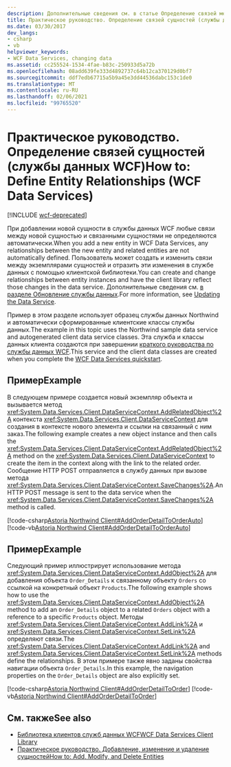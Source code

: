 ```yaml
---
description: Дополнительные сведения см. в статье Определение связей между сущностями (службы данных WCF).
title: Практическое руководство. Определение связей сущностей (службы данных WCF)
ms.date: 03/30/2017
dev_langs:
- csharp
- vb
helpviewer_keywords:
- WCF Data Services, changing data
ms.assetid: cc255524-1534-4fae-b83c-250933d5a72b
ms.openlocfilehash: 08add639fe333d4892737c64b12ca370129d0bf7
ms.sourcegitcommit: ddf7edb67715a5b9a45e3dd44536dabc153c1de0
ms.translationtype: MT
ms.contentlocale: ru-RU
ms.lasthandoff: 02/06/2021
ms.locfileid: "99765520"
---
```

# <a name="how-to-define-entity-relationships-wcf-data-services"></a><span data-ttu-id="83ea5-103">Практическое руководство. Определение связей сущностей (службы данных WCF)</span><span class="sxs-lookup"><span data-stu-id="83ea5-103">How to: Define Entity Relationships (WCF Data Services)</span></span>

[!INCLUDE [wcf-deprecated](~/includes/wcf-deprecated.md)]

<span data-ttu-id="83ea5-104">При добавлении новой сущности в службы данных WCF любые связи между новой сущностью и связанными сущностями не определяются автоматически.</span><span class="sxs-lookup"><span data-stu-id="83ea5-104">When you add a new entity in WCF Data Services, any relationships between the new entity and related entities are not automatically defined.</span></span> <span data-ttu-id="83ea5-105">Пользователь может создать и изменить связи между экземплярами сущностей и отразить эти изменения в службе данных с помощью клиентской библиотеки.</span><span class="sxs-lookup"><span data-stu-id="83ea5-105">You can create and change relationships between entity instances and have the client library reflect those changes in the data service.</span></span> <span data-ttu-id="83ea5-106">Дополнительные сведения см. [в разделе Обновление службы данных](updating-the-data-service-wcf-data-services.md).</span><span class="sxs-lookup"><span data-stu-id="83ea5-106">For more information, see [Updating the Data Service](updating-the-data-service-wcf-data-services.md).</span></span>  
  
 <span data-ttu-id="83ea5-107">Пример в этом разделе использует образец службы данных Northwind и автоматически сформированные клиентские классы службы данных.</span><span class="sxs-lookup"><span data-stu-id="83ea5-107">The example in this topic uses the Northwind sample data service and autogenerated client data service classes.</span></span> <span data-ttu-id="83ea5-108">Эта служба и классы данных клиента создаются при завершении [краткого руководства по службы данных WCF](quickstart-wcf-data-services.md).</span><span class="sxs-lookup"><span data-stu-id="83ea5-108">This service and the client data classes are created when you complete the [WCF Data Services quickstart](quickstart-wcf-data-services.md).</span></span>  
  
## <a name="example"></a><span data-ttu-id="83ea5-109">Пример</span><span class="sxs-lookup"><span data-stu-id="83ea5-109">Example</span></span>  

 <span data-ttu-id="83ea5-110">В следующем примере создается новый экземпляр объекта и вызывается метод <xref:System.Data.Services.Client.DataServiceContext.AddRelatedObject%2A> контекста <xref:System.Data.Services.Client.DataServiceContext> для создания в контексте нового элемента и ссылки на связанный с ним заказ.</span><span class="sxs-lookup"><span data-stu-id="83ea5-110">The following example creates a new object instance and then calls the <xref:System.Data.Services.Client.DataServiceContext.AddRelatedObject%2A> method on the <xref:System.Data.Services.Client.DataServiceContext> to create the item in the context along with the link to the related order.</span></span> <span data-ttu-id="83ea5-111">Сообщение HTTP POST отправляется в службу данных при вызове метода <xref:System.Data.Services.Client.DataServiceContext.SaveChanges%2A>.</span><span class="sxs-lookup"><span data-stu-id="83ea5-111">An HTTP POST message is sent to the data service when the <xref:System.Data.Services.Client.DataServiceContext.SaveChanges%2A> method is called.</span></span>  
  
 [!code-csharp[Astoria Northwind Client#AddOrderDetailToOrderAuto](../../../../samples/snippets/csharp/VS_Snippets_Misc/astoria_northwind_client/cs/source.cs#addorderdetailtoorderauto)]
 [!code-vb[Astoria Northwind Client#AddOrderDetailToOrderAuto](../../../../samples/snippets/visualbasic/VS_Snippets_Misc/astoria_northwind_client/vb/source.vb#addorderdetailtoorderauto)]  
  
## <a name="example"></a><span data-ttu-id="83ea5-112">Пример</span><span class="sxs-lookup"><span data-stu-id="83ea5-112">Example</span></span>  

 <span data-ttu-id="83ea5-113">Следующий пример иллюстрирует использование метода <xref:System.Data.Services.Client.DataServiceContext.AddObject%2A> для добавления объекта `Order_Details` к связанному объекту `Orders` со ссылкой на конкретный объект `Products`.</span><span class="sxs-lookup"><span data-stu-id="83ea5-113">The following example shows how to use the <xref:System.Data.Services.Client.DataServiceContext.AddObject%2A> method to add an `Order_Details` object to a related `Orders` object with a reference to a specific `Products` object.</span></span> <span data-ttu-id="83ea5-114">Методы <xref:System.Data.Services.Client.DataServiceContext.AddLink%2A> и <xref:System.Data.Services.Client.DataServiceContext.SetLink%2A> определяют связи.</span><span class="sxs-lookup"><span data-stu-id="83ea5-114">The <xref:System.Data.Services.Client.DataServiceContext.AddLink%2A> and <xref:System.Data.Services.Client.DataServiceContext.SetLink%2A> methods define the relationships.</span></span> <span data-ttu-id="83ea5-115">В этом примере также явно заданы свойства навигации объекта `Order_Details`.</span><span class="sxs-lookup"><span data-stu-id="83ea5-115">In this example, the navigation properties on the `Order_Details` object are also explicitly set.</span></span>  
  
 [!code-csharp[Astoria Northwind Client#AddOrderDetailToOrder](../../../../samples/snippets/csharp/VS_Snippets_Misc/astoria_northwind_client/cs/source.cs#addorderdetailtoorder)]
 [!code-vb[Astoria Northwind Client#AddOrderDetailToOrder](../../../../samples/snippets/visualbasic/VS_Snippets_Misc/astoria_northwind_client/vb/source.vb#addorderdetailtoorder)]  
  
## <a name="see-also"></a><span data-ttu-id="83ea5-116">См. также</span><span class="sxs-lookup"><span data-stu-id="83ea5-116">See also</span></span>

- [<span data-ttu-id="83ea5-117">Библиотека клиентов служб данных WCF</span><span class="sxs-lookup"><span data-stu-id="83ea5-117">WCF Data Services Client Library</span></span>](wcf-data-services-client-library.md)
- [<span data-ttu-id="83ea5-118">Практическое руководство. Добавление, изменение и удаление сущностей</span><span class="sxs-lookup"><span data-stu-id="83ea5-118">How to: Add, Modify, and Delete Entities</span></span>](how-to-add-modify-and-delete-entities-wcf-data-services.md)
